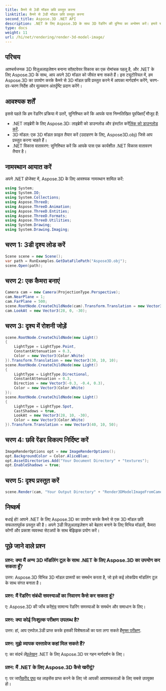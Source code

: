 ```yaml
---
title: कैमरे से 3डी मॉडल छवि प्रस्तुत करना
linktitle: कैमरे से 3डी मॉडल छवि प्रस्तुत करना
second_title: Aspose.3D .NET API
description: .NET के लिए Aspose.3D के साथ 3D रेंडरिंग की दुनिया का अन्वेषण करें। हमारे चरण-दर-चरण मार्गदर्शिका का उपयोग करके सहजता से मनोरम विज़ुअलाइज़ेशन बनाना सीखें।
type: docs
weight: 11
url: /hi/net/rendering/render-3d-model-image/
---
```

## परिचय
आश्चर्यजनक 3D विज़ुअलाइज़ेशन बनाना सॉफ़्टवेयर विकास का एक रोमांचक पहलू है, और .NET के लिए Aspose.3D के साथ, आप अपने 3D मॉडल को जीवंत बना सकते हैं। इस ट्यूटोरियल में, हम Aspose.3D का उपयोग करके कैमरे से 3D मॉडल छवि प्रस्तुत करने में आपका मार्गदर्शन करेंगे, चरण-दर-चरण निर्देश और मूल्यवान अंतर्दृष्टि प्रदान करेंगे।
## आवश्यक शर्तें
इससे पहले कि हम रेंडरिंग प्रक्रिया में उतरें, सुनिश्चित करें कि आपके पास निम्नलिखित पूर्वापेक्षाएँ मौजूद हैं:
-  .NET लाइब्रेरी के लिए Aspose.3D: लाइब्रेरी को डाउनलोड और इंस्टॉल करें[लिंक को डाउनलोड करें](https://releases.aspose.com/3d/net/).
- 3D मॉडल: एक 3D मॉडल फ़ाइल तैयार करें (उदाहरण के लिए, Aspose3D.obj) जिसे आप प्रस्तुत करना चाहते हैं।
- .NET विकास वातावरण: सुनिश्चित करें कि आपके पास एक कार्यशील .NET विकास वातावरण तैयार है।
## नामस्थान आयात करें
अपने .NET प्रोजेक्ट में, Aspose.3D के लिए आवश्यक नामस्थान शामिल करें:
```csharp
using System;
using System.IO;
using System.Collections;
using Aspose.ThreeD;
using Aspose.ThreeD.Animation;
using Aspose.ThreeD.Entities;
using Aspose.ThreeD.Formats;
using Aspose.ThreeD.Utilities;
using System.Drawing;
using System.Drawing.Imaging;
```
## चरण 1: 3डी दृश्य लोड करें
```csharp
Scene scene = new Scene();
var path = RunExamples.GetDataFilePath("Aspose3D.obj");
scene.Open(path);
```
## चरण 2: एक कैमरा बनाएं
```csharp
Camera cam = new Camera(ProjectionType.Perspective);
cam.NearPlane = 1;
cam.FarPlane = 500;
scene.RootNode.CreateChildNode(cam).Transform.Translation = new Vector3(170, 16, 130);
cam.LookAt = new Vector3(28, 0, -30);
```
## चरण 3: दृश्य में रोशनी जोड़ें
```csharp
scene.RootNode.CreateChildNode(new Light()
{
    LightType = LightType.Point,
    ConstantAttenuation = 0.3,
    Color = new Vector3(Color.White)
}).Transform.Translation = new Vector3(30, 10, 10);
scene.RootNode.CreateChildNode(new Light()
{
    LightType = LightType.Directional,
    ConstantAttenuation = 0.3,
    Direction = new Vector3(-0.3, -0.4, 0.3),
    Color = new Vector3(Color.White)
});
scene.RootNode.CreateChildNode(new Light()
{
    LightType = LightType.Spot,
    CastShadows = true,
    LookAt = new Vector3(28, 10, -30),
    Color = new Vector3(Color.White)
}).Transform.Translation = new Vector3(40, 10, 50);
```
## चरण 4: छवि रेंडर विकल्प निर्दिष्ट करें
```csharp
ImageRenderOptions opt = new ImageRenderOptions();
opt.BackgroundColor = Color.AliceBlue;
opt.AssetDirectories.Add("Your Document Directory" + "textures");
opt.EnableShadows = true;
```
## चरण 5: दृश्य प्रस्तुत करें
```csharp
scene.Render(cam, "Your Output Directory" + "Render3DModelImageFromCamera.png", new Size(1024, 1024), ImageFormat.Png, opt);
```
## निष्कर्ष
बधाई हो! आपने .NET के लिए Aspose.3D का उपयोग करके कैमरे से एक 3D मॉडल छवि सफलतापूर्वक प्रस्तुत की है। अपने 3डी विज़ुअलाइज़ेशन को बेहतर बनाने के लिए विभिन्न मॉडलों, कैमरा कोणों और प्रकाश व्यवस्था सेटअपों के साथ बेझिझक प्रयोग करें।
## पूछे जाने वाले प्रश्न
### प्रश्न: क्या मैं अन्य 3D मॉडलिंग टूल के साथ .NET के लिए Aspose.3D का उपयोग कर सकता हूँ?
उत्तर: Aspose.3D विभिन्न 3D मॉडल प्रारूपों का समर्थन करता है, जो इसे कई लोकप्रिय मॉडलिंग टूल के साथ संगत बनाता है।
### प्रश्न: मैं रेंडरिंग संबंधी समस्याओं का निवारण कैसे कर सकता हूं?
 ए: Aspose.3D की जाँच करें[मंच](https://forum.aspose.com/c/3d/18) सामान्य रेंडरिंग समस्याओं के समर्थन और समाधान के लिए।
### प्रश्न: क्या कोई निःशुल्क परीक्षण उपलब्ध है?
उत्तर: हां, आप एस्पोज़.3डी प्राप्त करके इसकी विशेषताओं का पता लगा सकते हैं[मुफ्त परीक्षण](https://releases.aspose.com/).
### प्रश्न: मुझे व्यापक दस्तावेज कहां मिल सकते हैं?
 ए: का संदर्भ लें[प्रलेखन](https://reference.aspose.com/3d/net/) .NET के लिए Aspose.3D पर गहन मार्गदर्शन के लिए।
### प्रश्न: मैं .NET के लिए Aspose.3D कैसे खरीदूं?
 ए: पर जाएँ[खरीद पृष्ठ](https://purchase.aspose.com/buy) वह लाइसेंस प्राप्त करने के लिए जो आपकी आवश्यकताओं के लिए सबसे उपयुक्त हो।